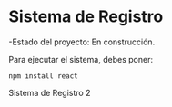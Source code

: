 <h1>Sistema de Registro</h1>
-Estado del proyecto: En construcción.

Para ejecutar el sistema, debes poner:

`npm install react`

Sistema de Registro 2
